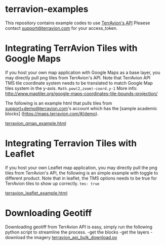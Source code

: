 # terravion-examples

This repository contains example codes to use [TerrAvion's API](http://docs.terravionv1.apiary.io/#)
Pleaese contact support@terravion.com for your access_token.

Integrating TerrAvion Tiles with Google Maps 
====================
If you host your own map application with Google Maps as a base layer, you may directly pull png tiles from TerrAvion's API. Note that TerrAvion API TMS tile coordinate system needs to be translated to match Google Map tiles system in the y-axis. `Math.pow(2,zoom)-coord.y-1` More info: http://www.maptiler.org/google-maps-coordinates-tile-bounds-projection/

The following is an example html that pulls tiles from support+demo@terravion.com's account which has the [sample academic blocks] (https://maps.terravion.com/#/demo). 

[terravion_gmap_example.html](https://github.com/terravion/terravion-examples/blob/master/terravion_gmap_example.html)

Integrating Terravion Tiles with Leaflet 
====================
If you host your own Leaflet map application, you may directly pull the png tiles from TerrAvion's API, the following is an simple example with toggle to different product. Note that in leaflet, the TMS options needs to be true for TerrAvion tiles to show up correctly. `tms: true`

[terravion_leaflet_example.html](https://github.com/terravion/terravion-examples/blob/master/terravion_leaflet_example.html)

Downloading Geotiff 
====================
Downloading geotiff from TerrAvion API is easy, simply run the following python script to streamline the process.
-get the blocks 
-get the layers 
-download the imagery 
[terravion_api_bulk_download.py](https://github.com/terravion/terravion-examples/blob/master/terravion_api_bulk_download.py)
